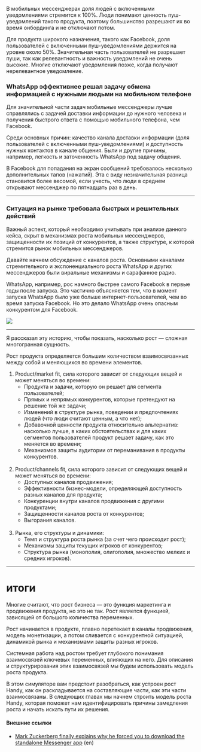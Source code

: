 В мобильных мессенджерах доля людей с включенными уведомлениями стремится к 100%. Люди понимают ценность пуш-уведомлений такого продукта, поэтому большинство разрешают их во время онбординга и не отключают потом.

Для продукта широкого назначения, такого как Facebook, доля пользователей с включенными пуш-уведомлениями держится на уровне около 50%. Значительная часть пользователей не разрешает пуши, так как релевантность и важность уведомлений не очень высокие. Многие отключают уведомления позже, когда получают нерелевантное уведомление.

### WhatsApp эффективнее решал задачу обмена информацией с нужными людьми на мобильном телефоне

Для значительной части задач мобильные мессенджеры лучше справлялись с задачей доставки информации до нужного человека и получения быстрого ответа с помощью мобильного телефона, чем Facebook.

Среди основных причин: качество канала доставки информации (доля пользователей с включенными пуш-уведомлениями) и доступность нужных контактов в канале общения. Были и другие причины, например, легкость и заточенность WhatsApp под задачу общения.

В Facebook для попадания на экран сообщений требовалось несколько дополнительных тапов (нажатий). Эта с виду незначительная разница становится более весомой, если учесть, что люди в среднем открывают мессенджер по пятнадцать раз в день.

---

### Ситуация на рынке требовала быстрых и решительных действий

Важный аспект, который необходимо учитывать при анализе данного кейса, скрыт в механизмах роста мобильных мессенджеров, защищенности их позиций от конкурентов, а также структуре, к которой стремится рынок мобильных мессенджеров.

Давайте начнем обсуждение с каналов роста. Основными каналами стремительного и экспоненциального роста WhatsApp и других мессенджеров были виральные механизмы и сарафанное радио.

WhatsApp, например, рос намного быстрее самого Facebook в первые годы после запуска. Это частично объясняется тем, что в момент запуска WhatsApp было уже больше интернет-пользователей, чем во время запуска Facebook. Но это делало WhatsApp очень опасным конкурентом для Facebook.

![](https://gopractice.io/s3/public.gopractice.ru/course/bc323a23-77fc-462d-b120-394267600480.png)

---

Я рассказал эту историю, чтобы показать, насколько рост — сложная многогранная сущность.

Рост продукта определяется большим количеством взаимосвязанных между собой и меняющихся во времени элементов.

1. Product/market fit, сила которого зависит от следующих вещей и может меняться во времени:
    - Продукта и задачи, которую он решает для сегмента пользователей;
    - Прямых и непрямых конкурентов, которые претендуют на решение той же задачи;
    - Изменений в структуре рынка, поведении и предпочтениях людей (что люди считают ценным, а что нет);
    - Добавочной ценности продукта относительно альтернатив: насколько лучше, в каких обстоятельствах и для каких сегментов пользователей продукт решает задачу, как это меняется во времени;
    - Механизмов защиты аудитории от переманивания в продукты конкурентов.  
         
2. Product/channels fit, сила которого зависит от следующих вещей и может меняться во времени:
    - Доступных каналов продвижения;
    - Эффективности бизнес-модели, определяющей доступность разных каналов для продукта;
    - Конкуренции внутри каналов продвижения с другими продуктами;
    - Защищенности каналов роста от конкурентов;
    - Выгорания каналов.  
         
3. Рынка, его структуры и динамики:
    - Темп и структура роста рынка (за счет чего происходит рост);
    - Механизмы защиты текущих игроков от конкурентов;
    - Структура рынка (монополия, олигополия, множество мелких и средних игроков).

---

# итоги

Многие считают, что рост бизнеса — это функция маркетинга и продвижения продукта, но это не так. Рост является функцией, зависящей от большого количества переменных.

Рост начинается в продукте, плавно перетекает в каналы продвижения, модель монетизации, а потом сливается с конкурентной ситуацией, динамикой рынка и механизмами защиты разных игроков.

Системная работа над ростом требует глубокого понимания взаимосвязей ключевых переменных, влияющих на него. Для описания и структурирования этих взаимосвязей мы будем использовать модель роста продукта.

В этом симуляторе вам предстоит разобраться, как устроен рост Handy, как он раскладывается на составляющие части, как эти части взаимосвязаны. В следующих главах мы начнем строить модель роста Handy, которая поможет нам идентифицировать причины замедления роста и начать искать пути их решения.


#### Внешние ссылки

- [Mark Zuckerberg finally explains why he forced you to download the standalone Messenger app](https://www.theverge.com/2014/11/6/7170791/mark-zuckerberg-finally-explains-why-he-forced-you-to-download-the) (en)

